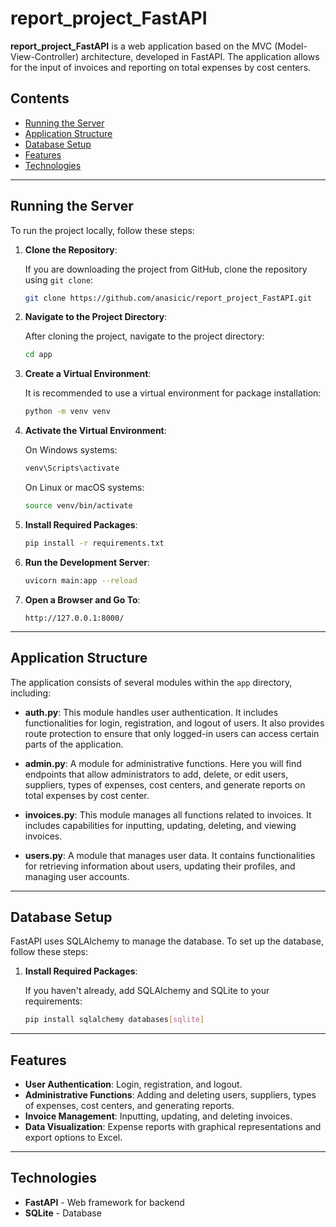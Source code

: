 # report_project_FastAPI

**report_project_FastAPI** is a web application based on the MVC (Model-View-Controller) architecture, developed in FastAPI. The application allows for the input of invoices and reporting on total expenses by cost centers.

## Contents

- [Running the Server](#running-the-server)
- [Application Structure](#application-structure)
- [Database Setup](#database-setup)
- [Features](#features)
- [Technologies](#technologies)

---

## Running the Server

To run the project locally, follow these steps:

1. **Clone the Repository**:

    If you are downloading the project from GitHub, clone the repository using `git clone`:

    ```bash
    git clone https://github.com/anasicic/report_project_FastAPI.git
    ```

2. **Navigate to the Project Directory**:

    After cloning the project, navigate to the project directory:

    ```bash
    cd app
    ```

3. **Create a Virtual Environment**:

    It is recommended to use a virtual environment for package installation:

    ```bash
    python -m venv venv
    ```

4. **Activate the Virtual Environment**:

    On Windows systems:

    ```bash
    venv\Scripts\activate
    ```

    On Linux or macOS systems:

    ```bash
    source venv/bin/activate
    ```

5. **Install Required Packages**:

    ```bash
    pip install -r requirements.txt
    ```

6. **Run the Development Server**:

    ```bash
    uvicorn main:app --reload
    ```

7. **Open a Browser and Go To**:

    ```url
    http://127.0.0.1:8000/
    ```

---

## Application Structure

The application consists of several modules within the `app` directory, including:

- **auth.py**: This module handles user authentication. It includes functionalities for login, registration, and logout of users. It also provides route protection to ensure that only logged-in users can access certain parts of the application.

- **admin.py**: A module for administrative functions. Here you will find endpoints that allow administrators to add, delete, or edit users, suppliers, types of expenses, cost centers, and generate reports on total expenses by cost center.

- **invoices.py**: This module manages all functions related to invoices. It includes capabilities for inputting, updating, deleting, and viewing invoices.

- **users.py**: A module that manages user data. It contains functionalities for retrieving information about users, updating their profiles, and managing user accounts.

---


## Database Setup

FastAPI uses SQLAlchemy to manage the database. To set up the database, follow these steps:

1. **Install Required Packages**:

   If you haven't already, add SQLAlchemy and SQLite to your requirements:

   ```bash
   pip install sqlalchemy databases[sqlite]

---


## Features

- **User Authentication**: Login, registration, and logout.
- **Administrative Functions**: Adding and deleting users, suppliers, types of expenses, cost centers, and generating reports.
- **Invoice Management**: Inputting, updating, and deleting invoices.
- **Data Visualization**: Expense reports with graphical representations and export options to Excel.

---

## Technologies

- **FastAPI** - Web framework for backend
- **SQLite** - Database
